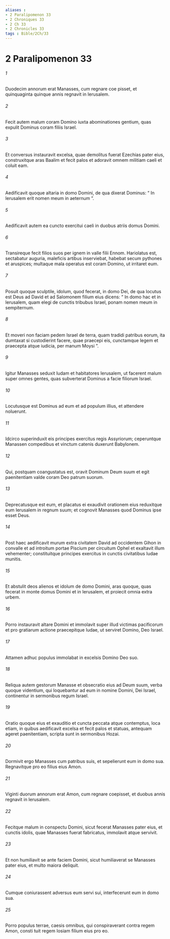 ```yaml
---
aliases : 
- 2 Paralipomenon 33
- 2 Chroniques 33
- 2 Ch 33
- 2 Chronicles 33
tags : Bible/2Ch/33
---
```


# 2 Paralipomenon 33

###### 1
Duodecim annorum erat Manasses, cum regnare coe pisset, et quinquaginta quinque annis regnavit in Ierusalem.
###### 2
Fecit autem malum coram Domino iuxta abominationes gentium, quas expulit Dominus coram filiis Israel. 
###### 3
Et conversus instauravit excelsa, quae demolitus fuerat Ezechias pater eius, construxitque aras Baalim et fecit palos et adoravit omnem militiam caeli et coluit eam. 
###### 4
Aedificavit quoque altaria in domo Domini, de qua dixerat Dominus: “ In Ierusalem erit nomen meum in aeternum ”. 
###### 5
Aedificavit autem ea cuncto exercitui caeli in duobus atriis domus Domini. 
###### 6
Transireque fecit filios suos per ignem in valle filii Ennom. Hariolatus est, sectabatur auguria, maleficis artibus inserviebat, habebat secum pythones et aruspices; multaque mala operatus est coram Domino, ut irritaret eum. 
###### 7
Posuit quoque sculptile, idolum, quod fecerat, in domo Dei, de qua locutus est Deus ad David et ad Salomonem filium eius dicens: “ In domo hac et in Ierusalem, quam elegi de cunctis tribubus Israel, ponam nomen meum in sempiternum. 
###### 8
Et moveri non faciam pedem Israel de terra, quam tradidi patribus eorum, ita dumtaxat si custodierint facere, quae praecepi eis, cunctamque legem et praecepta atque iudicia, per manum Moysi ”.
###### 9
Igitur Manasses seduxit Iudam et habitatores Ierusalem, ut facerent malum super omnes gentes, quas subverterat Dominus a facie filiorum Israel.
###### 10
Locutusque est Dominus ad eum et ad populum illius, et attendere noluerunt. 
###### 11
Idcirco superinduxit eis principes exercitus regis Assyriorum; ceperuntque Manassen compedibus et vinctum catenis duxerunt Babylonem. 
###### 12
Qui, postquam coangustatus est, oravit Dominum Deum suum et egit paenitentiam valde coram Deo patrum suorum. 
###### 13
Deprecatusque est eum, et placatus ei exaudivit orationem eius reduxitque eum Ierusalem in regnum suum; et cognovit Manasses quod Dominus ipse esset Deus.
###### 14
Post haec aedificavit murum extra civitatem David ad occidentem Gihon in convalle et ad introitum portae Piscium per circuitum Ophel et exaltavit illum vehementer; constituitque principes exercitus in cunctis civitatibus Iudae munitis. 
###### 15
Et abstulit deos alienos et idolum de domo Domini, aras quoque, quas fecerat in monte domus Domini et in Ierusalem, et proiecit omnia extra urbem. 
###### 16
Porro instauravit altare Domini et immolavit super illud victimas pacificorum et pro gratiarum actione praecepitque Iudae, ut serviret Domino, Deo Israel. 
###### 17
Attamen adhuc populus immolabat in excelsis Domino Deo suo.
###### 18
Reliqua autem gestorum Manasse et obsecratio eius ad Deum suum, verba quoque videntium, qui loquebantur ad eum in nomine Domini, Dei Israel, continentur in sermonibus regum Israel. 
###### 19
Oratio quoque eius et exauditio et cuncta peccata atque contemptus, loca etiam, in quibus aedificavit excelsa et fecit palos et statuas, antequam ageret paenitentiam, scripta sunt in sermonibus Hozai. 
###### 20
Dormivit ergo Manasses cum patribus suis, et sepelierunt eum in domo sua. Regnavitque pro eo filius eius Amon.
###### 21
Viginti duorum annorum erat Amon, cum regnare coepisset, et duobus annis regnavit in Ierusalem. 
###### 22
Fecitque malum in conspectu Domini, sicut fecerat Manasses pater eius, et cunctis idolis, quae Manasses fuerat fabricatus, immolavit atque servivit. 
###### 23
Et non humiliavit se ante faciem Domini, sicut humiliaverat se Manasses pater eius, et multo maiora deliquit. 
###### 24
Cumque coniurassent adversus eum servi sui, interfecerunt eum in domo sua. 
###### 25
Porro populus terrae, caesis omnibus, qui conspiraverant contra regem Amon, consti tuit regem Iosiam filium eius pro eo.
